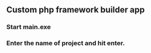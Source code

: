 ## Custom php framework builder app</br>
### Start main.exe</br>
### Enter the name of project and hit enter.</br>

